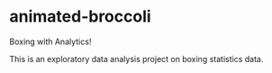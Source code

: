 # animated-broccoli

Boxing with Analytics!

This is an exploratory data analysis project on boxing statistics data.
